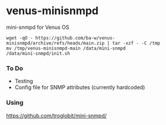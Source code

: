 # venus-minisnmpd
mini-snmpd for Venus OS

```
wget -qO - https://github.com/ba-w/venus-minisnmpd/archive/refs/heads/main.zip | tar -xzf - -C /tmp
mv /tmp/venus-minisnmpd-main /data/mini-snmpd
/data/mini-snmpd/init.sh
```

### To Do
- Testing
- Config file for SNMP attributes (currently hardcoded)

### Using
https://github.com/troglobit/mini-snmpd/
